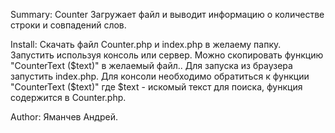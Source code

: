 Summary: Counter Загружает файл и выводит информацию о количестве строки и совпадений слов.
    
Install: Скачать файл Counter.php и index.php в желаему папку. Запустить используя консоль или сервер. 
    Можно скопировать функцию "CounterText ($text)" в желаемый файл..
    Для запуска из браузера запустить index.php.
    Для консоли необходимо обратиться к функции "CounterText ($text)" где $text - искомый текст для поиска,
    функция содержится в Counter.php.

Author: Яманчев Андрей. 

